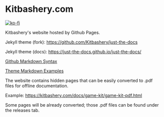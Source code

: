 # Kitbashery.com
[![ko-fi](https://ko-fi.com/img/githubbutton_sm.svg)](https://ko-fi.com/S6S8EKDY5)

Kitbashery's website hosted by Github Pages.


Jekyll theme (fork): 
https://github.com/Kitbashery/just-the-docs

Jekyll theme (docs):
https://just-the-docs.github.io/just-the-docs/

[Github Markdown Syntax](https://docs.github.com/en/github/writing-on-github/getting-started-with-writing-and-formatting-on-github/basic-writing-and-formatting-syntax)

[Theme Markdown Examples](https://github.com/Kitbashery/just-the-docs/blob/main/docs/index-test.md)



The website contains hidden pages that can be easily converted to .pdf files for offline documentation.

Example:
https://kitbashery.com/docs/game-kit/game-kit-pdf.html

Some pages will be already converted; those .pdf files can be found under the releases tab.
